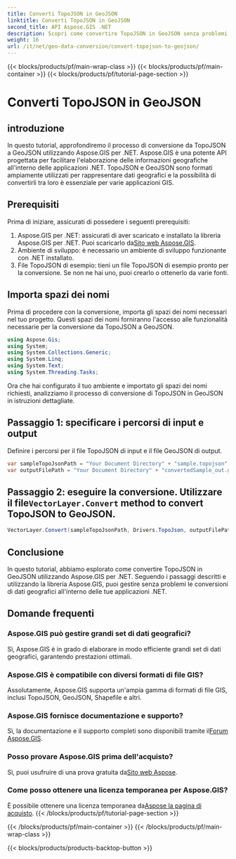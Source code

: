 ```yaml
---
title: Converti TopoJSON in GeoJSON
linktitle: Converti TopoJSON in GeoJSON
second_title: API Aspose.GIS .NET
description: Scopri come convertire TopoJSON in GeoJSON senza problemi utilizzando Aspose.GIS per .NET. Segui il nostro tutorial passo passo per una gestione efficiente dei dati geografici.
weight: 16
url: /it/net/geo-data-conversion/convert-topojson-to-geojson/
---
```


{{< blocks/products/pf/main-wrap-class >}}
{{< blocks/products/pf/main-container >}}
{{< blocks/products/pf/tutorial-page-section >}}

# Converti TopoJSON in GeoJSON

## introduzione
In questo tutorial, approfondiremo il processo di conversione da TopoJSON a GeoJSON utilizzando Aspose.GIS per .NET. Aspose.GIS è una potente API progettata per facilitare l'elaborazione delle informazioni geografiche all'interno delle applicazioni .NET. TopoJSON e GeoJSON sono formati ampiamente utilizzati per rappresentare dati geografici e la possibilità di convertirli tra loro è essenziale per varie applicazioni GIS.
## Prerequisiti
Prima di iniziare, assicurati di possedere i seguenti prerequisiti:
1.  Aspose.GIS per .NET: assicurati di aver scaricato e installato la libreria Aspose.GIS per .NET. Puoi scaricarlo da[Sito web Aspose.GIS](https://releases.aspose.com/gis/net/).
2. Ambiente di sviluppo: è necessario un ambiente di sviluppo funzionante con .NET installato.
3. File TopoJSON di esempio: tieni un file TopoJSON di esempio pronto per la conversione. Se non ne hai uno, puoi crearlo o ottenerlo da varie fonti.

## Importa spazi dei nomi
Prima di procedere con la conversione, importa gli spazi dei nomi necessari nel tuo progetto. Questi spazi dei nomi forniranno l'accesso alle funzionalità necessarie per la conversione da TopoJSON a GeoJSON.

   ```csharp
using Aspose.Gis;
using System;
using System.Collections.Generic;
using System.Linq;
using System.Text;
using System.Threading.Tasks;
```

Ora che hai configurato il tuo ambiente e importato gli spazi dei nomi richiesti, analizziamo il processo di conversione di TopoJSON in GeoJSON in istruzioni dettagliate.
## Passaggio 1: specificare i percorsi di input e output

Definire i percorsi per il file TopoJSON di input e il file GeoJSON di output.
```csharp
var sampleTopoJsonPath = "Your Document Directory" + "sample.topojson";
var outputFilePath = "Your Document Directory" + "convertedSample_out.geojson";
```
##  Passaggio 2: eseguire la conversione. Utilizzare il file`VectorLayer.Convert` method to convert TopoJSON to GeoJSON.
```csharp
VectorLayer.Convert(sampleTopoJsonPath, Drivers.TopoJson, outputFilePath, Drivers.GeoJson);
```

## Conclusione
In questo tutorial, abbiamo esplorato come convertire TopoJSON in GeoJSON utilizzando Aspose.GIS per .NET. Seguendo i passaggi descritti e utilizzando la libreria Aspose.GIS, puoi gestire senza problemi le conversioni di dati geografici all'interno delle tue applicazioni .NET.
## Domande frequenti
### Aspose.GIS può gestire grandi set di dati geografici?
Sì, Aspose.GIS è in grado di elaborare in modo efficiente grandi set di dati geografici, garantendo prestazioni ottimali.
### Aspose.GIS è compatibile con diversi formati di file GIS?
Assolutamente, Aspose.GIS supporta un'ampia gamma di formati di file GIS, inclusi TopoJSON, GeoJSON, Shapefile e altri.
### Aspose.GIS fornisce documentazione e supporto?
 Sì, la documentazione e il supporto completi sono disponibili tramite il[Forum Aspose.GIS](https://forum.aspose.com/c/gis/33).
### Posso provare Aspose.GIS prima dell'acquisto?
 Sì, puoi usufruire di una prova gratuita da[Sito web Aspose](https://releases.aspose.com/).
### Come posso ottenere una licenza temporanea per Aspose.GIS?
 È possibile ottenere una licenza temporanea da[Aspose la pagina di acquisto](https://purchase.aspose.com/temporary-license/).
{{< /blocks/products/pf/tutorial-page-section >}}

{{< /blocks/products/pf/main-container >}}
{{< /blocks/products/pf/main-wrap-class >}}

{{< blocks/products/products-backtop-button >}}
